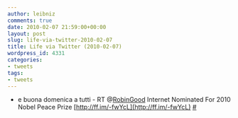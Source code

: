 ```yaml
---
author: leibniz
comments: true
date: 2010-02-07 21:59:00+00:00
layout: post
slug: life-via-twitter-2010-02-07
title: Life via Twitter (2010-02-07)
wordpress_id: 4331
categories:
- tweets
tags:
- tweets
---
```



	
  * e buona domenica a tutti - RT @[RobinGood](http://twitter.com/RobinGood) Internet Nominated For 2010 Nobel Peace Prize [http://ff.im/-fwYcL](http://ff.im/-fwYcL) [#](http://twitter.com/leibniz/statuses/8760307855)


